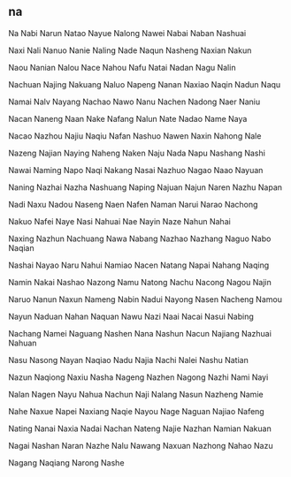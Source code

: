 na
---

Na Nabi Narun Natao Nayue Nalong Nawei Nabai Naban Nashuai

Naxi Nali Nanuo Nanie Naling Nade Naqun Nasheng Naxian Nakun

Naou Nanian Nalou Nace Nahou Nafu Natai Nadan Nagu Nalin

Nachuan Najing Nakuang Naluo Napeng Nanan Naxiao Naqin Nadun Naqu

Namai Nalv Nayang Nachao Nawo Nanu Nachen Nadong Naer Naniu

Nacan Naneng Naan Nake Nafang Nalun Nate Nadao Name Naya

Nacao Nazhou Najiu Naqiu Nafan Nashuo Nawen Naxin Nahong Nale

Nazeng Najian Naying Naheng Naken Naju Nada Napu Nashang Nashi

Nawai Naming Napo Naqi Nakang Nasai Nazhuo Nagao Naao Nayuan

Naning Nazhai Nazha Nashuang Naping Najuan Najun Naren Nazhu Napan

Nadi Naxu Nadou Naseng Naen Nafen Naman Narui Narao Nachong

Nakuo Nafei Naye Nasi Nahuai Nae Nayin Naze Nahun Nahai

Naxing Nazhun Nachuang Nawa Nabang Nazhao Nazhang Naguo Nabo   Naqian

Nashai Nayao Naru Nahui Namiao Nacen Natang Napai Nahang Naqing

Namin Nakai Nashao Nazong Namu Natong Nachu Nacong Nagou Najin

Naruo Nanun Naxun Nameng Nabin Nadui Nayong Nasen Nacheng Namou

Nayun Naduan Nahan Naquan Nawu Nazi Naai Nacai Nasui Nabing

Nachang Namei Naguang Nashen Nana Nashun Nacun Najiang Nazhuai Nahuan

Nasu Nasong Nayan Naqiao Nadu Najia Nachi Nalei Nashu Natian

Nazun Naqiong Naxiu Nasha Nageng Nazhen Nagong Nazhi Nami Nayi

Nalan Nagen Nayu Nahua Nachun Naji Nalang Nasun Nazheng Namie

Nahe Naxue Napei Naxiang Naqie Nayou Nage Naguan Najiao Nafeng

Nating Nanai Naxia Nadai Nachan Nateng Najie Nazhan Namian Nakuan

Nagai Nashan Naran Nazhe Nalu Nawang Naxuan Nazhong Nahao Nazu

Nagang Naqiang Narong Nashe 